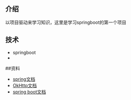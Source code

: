 ## 介绍
以项目驱动来学习知识，这里是学习springboot的第一个项目


## 技术
- springboot
-


##资料
- [spring文档](https://spring.io/guides) 
- [OkHttp文档](https://square.github.io/okhttp/)
- [spring boot文档](https://docs.spring.io/spring-boot/docs/2.2.0.RELEASE/reference/htmlsingle/)